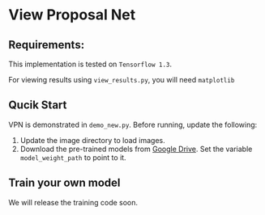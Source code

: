 # View Proposal Net

## Requirements:
This implementation is tested on ```Tensorflow 1.3```.

For viewing results using ```view_results.py```, you will need ```matplotlib```


## Qucik Start

VPN is demonstrated in ```demo_new.py```. Before running, update the following:

1. Update the image directory to load images.
2. Download the pre-trained models from [Google Drive][downloadId]. Set the variable ```model_weight_path``` to point to it.


[downloadId]:https://drive.google.com/open?id=1IXBtvwn8fMCmDRczQExIR3ZSDhinoqbi

## Train your own model
We will release the training code soon.


<!--Requirement:
Tensorflow 1.3

Will update details soon-->
